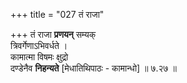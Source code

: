 +++
title = "027 तं राजा"

+++
तं राजा **प्रणयन्** सम्यक्  
त्रिवर्गेणाऽभिवर्धते ।  
कामात्मा विषमः क्षुद्रो  
दण्डेनैव **निहन्यते** [मेधातिथिपाठः - कामान्धो]  ॥ ७.२७ ॥